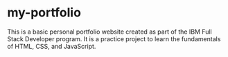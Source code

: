 # my-portfolio
This is a basic personal portfolio website created as part of the IBM Full Stack Developer program. It is a practice project to learn the fundamentals of HTML, CSS, and JavaScript.
